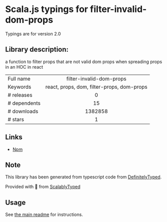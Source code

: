 
# Scala.js typings for filter-invalid-dom-props

Typings are for version 2.0

## Library description:
a function to filter props that are not valid dom props when spreading props in an HOC in react

|                    |                 |
| ------------------ | :-------------: |
| Full name          | filter-invalid-dom-props |
| Keywords           | react, props, dom, filter-props, dom-props |
| # releases         | 0 |
| # dependents       | 15 |
| # downloads        | 1382858 |
| # stars            | 1 |

## Links
- [Npm](https://www.npmjs.com/package/filter-invalid-dom-props)
    


## Note
This library has been generated from typescript code from [DefinitelyTyped](https://definitelytyped.org).

Provided with :purple_heart: from [ScalablyTyped](https://github.com/oyvindberg/ScalablyTyped)

## Usage
See [the main readme](../../readme.md) for instructions.


